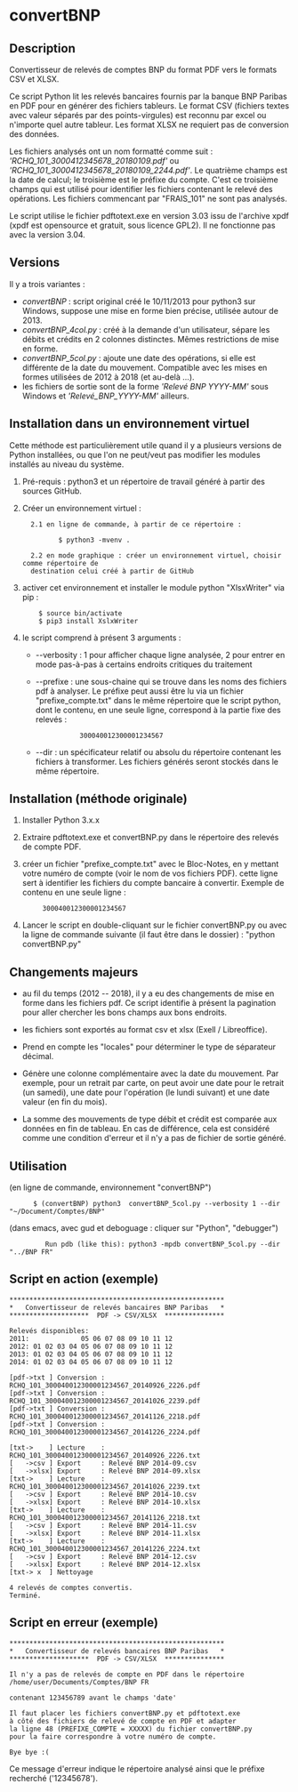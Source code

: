 # convertBNP

## Description

Convertisseur de relevés de comptes BNP du format PDF vers le formats
CSV et XLSX.

Ce script Python lit les relevés bancaires fournis par la banque BNP
Paribas en PDF pour en générer des fichiers tableurs. Le format CSV
(fichiers textes avec valeur séparés par des points-virgules) est
reconnu par excel ou n'importe quel autre tableur. Les format XLSX ne
requiert pas de conversion des données.

Les fichiers analysés ont un nom formatté comme suit :
*'RCHQ_101_3000412345678_20180109.pdf'* ou
*'RCHQ_101_3000412345678_20180109_2244.pdf'*. Le quatrième champs est
la date de calcul; le troisième est le préfixe du compte. C'est ce
troisième champs qui est utilisé pour identifier les fichiers
contenant le relevé des opérations. Les fichiers commencant par
"FRAIS_101" ne sont pas analysés.

 
Le script utilise le fichier pdftotext.exe en version 3.03 issu de
l'archive xpdf (xpdf est opensource et gratuit, sous licence GPL2).
Il ne fonctionne pas avec la version 3.04.

## Versions

Il y a trois variantes :

* *convertBNP* : script original créé le 10/11/2013 pour python3 sur
   Windows, suppose une mise en forme bien précise, utilisée autour de
   2013.
* *convertBNP_4col.py* : créé à la demande d'un utilisateur, sépare les
  débits et crédits en 2 colonnes distinctes. Mêmes restrictions de mise
  en forme.
* *convertBNP_5col.py* : ajoute une date des opérations, si elle est
  différente de la date du mouvement. Compatible avec les mises en
  formes utilisées de 2012 à 2018 (et au-delà ...).
* les fichiers de sortie sont de la forme *'Relevé BNP YYYY-MM'* sous
  Windows et *'Relevé_BNP_YYYY-MM'* ailleurs.

## Installation dans un environnement virtuel

Cette méthode est particulièrement utile quand il y a plusieurs
versions de Python installées, ou que l'on ne peut/veut pas modifier
les modules installés au niveau du système.

1. Pré-requis : python3 et un répertoire de travail généré à partir
des sources GitHub.

2. Créer un environnement virtuel :

         2.1 en ligne de commande, à partir de ce répertoire :
   
                $ python3 -mvenv .
           
         2.2 en mode graphique : créer un environnement virtuel, choisir comme répertoire de 
         destination celui créé à partir de GitHub

3. activer cet environnement et installer le module python "XlsxWriter" via pip :

           $ source bin/activate
           $ pip3 install XslxWriter

4. le script comprend à présent 3 arguments :

      - --verbosity : 1 pour afficher chaque ligne analysée, 2 pour
              entrer en mode pas-à-pas à certains endroits critiques
              du traitement

      - --prefixe : une sous-chaine qui se trouve dans les noms des fichiers
   pdf à analyser. Le préfixe peut aussi être lu via un fichier
   "prefixe_compte.txt" dans le même répertoire que le script python,
   dont le contenu, en une seule ligne, correspond à la partie fixe
   des relevés :

                       300040012300001234567

      - --dir : un spécificateur relatif ou absolu du répertoire
    contenant les fichiers à transformer. Les fichiers générés seront
    stockés dans le même répertoire.

## Installation (méthode originale)
1. Installer Python 3.x.x
2. Extraire pdftotext.exe et convertBNP.py dans le répertoire des relevés de compte PDF.

3. créer un fichier "prefixe_compte.txt" avec le Bloc-Notes, en y
   mettant votre numéro de compte (voir le nom de vos fichiers PDF).
   cette ligne sert à identifier les fichiers du compte bancaire à
   convertir. Exemple de contenu en une seule ligne :

            300040012300001234567

4. Lancer le script en double-cliquant sur le fichier convertBNP.py
   ou avec la ligne de commande suivante (il faut être dans le dossier) :
   "python convertBNP.py"

## Changements majeurs
- au fil du temps (2012 -- 2018), il y a eu des changements de mise en
  forme dans les fichiers pdf.  Ce script identifie à présent la
  pagination pour aller chercher les bons champs aux bons endroits.
  
- les fichiers sont exportés au format csv et xlsx (Exell / Libreoffice).

- Prend en compte les "locales" pour déterminer le type de séparateur
  décimal.

- Génère une colonne complémentaire avec la date du mouvement. Par
  exemple, pour un retrait par carte, on peut avoir une date pour le
  retrait (un samedi), une date pour l'opération (le lundi suivant) et
  une date valeur (en fin du mois).

- La somme des mouvements de type débit et crédit est comparée aux
  données en fin de tableau. En cas de différence, cela est considéré
  comme une condition d'erreur et il n'y a pas de fichier de sortie
  généré.

## Utilisation

(en ligne de commande, environnement "convertBNP")

          $ (convertBNP) python3  convertBNP_5col.py --verbosity 1 --dir "~/Document/Comptes/BNP"

(dans emacs, avec gud  et deboguage : cliquer sur "Python", "debugger")

             Run pdb (like this): python3 -mpdb convertBNP_5col.py --dir "../BNP FR"

## Script en action (exemple)

    ******************************************************
    *   Convertisseur de relevés bancaires BNP Paribas   *
    ********************  PDF -> CSV/XLSX  ***************

    Relevés disponibles:
    2011:             05 06 07 08 09 10 11 12
    2012: 01 02 03 04 05 06 07 08 09 10 11 12
    2013: 01 02 03 04 05 06 07 08 09 10 11 12
    2014: 01 02 03 04 05 06 07 08 09 10 11 12

    [pdf->txt ] Conversion : RCHQ_101_300040012300001234567_20140926_2226.pdf
    [pdf->txt ] Conversion : RCHQ_101_300040012300001234567_20141026_2239.pdf
    [pdf->txt ] Conversion : RCHQ_101_300040012300001234567_20141126_2218.pdf
    [pdf->txt ] Conversion : RCHQ_101_300040012300001234567_20141226_2224.pdf

    [txt->    ] Lecture    : RCHQ_101_300040012300001234567_20140926_2226.txt
    [   ->csv ] Export     : Relevé BNP 2014-09.csv
    [   ->xlsx] Export     : Relevé BNP 2014-09.xlsx
    [txt->    ] Lecture    : RCHQ_101_300040012300001234567_20141026_2239.txt
    [   ->csv ] Export     : Relevé BNP 2014-10.csv
    [   ->xlsx] Export     : Relevé BNP 2014-10.xlsx
    [txt->    ] Lecture    : RCHQ_101_300040012300001234567_20141126_2218.txt
    [   ->csv ] Export     : Relevé BNP 2014-11.csv
    [   ->xlsx] Export     : Relevé BNP 2014-11.xlsx
    [txt->    ] Lecture    : RCHQ_101_300040012300001234567_20141226_2224.txt
    [   ->csv ] Export     : Relevé BNP 2014-12.csv
    [   ->xlsx] Export     : Relevé BNP 2014-12.xlsx  
    [txt-> x  ] Nettoyage

    4 relevés de comptes convertis.
    Terminé.
 
## Script en erreur (exemple)

    ******************************************************
    *   Convertisseur de relevés bancaires BNP Paribas   *
    ********************  PDF -> CSV/XLSX  ***************

    Il n'y a pas de relevés de compte en PDF dans le répertoire
    /home/user/Documents/Comptes/BNP FR

    contenant 123456789 avant le champs 'date'

    Il faut placer les fichiers convertBNP.py et pdftotext.exe
    à côté des fichiers de relevé de compte en PDF et adapter
    la ligne 48 (PREFIXE_COMPTE = XXXXX) du fichier convertBNP.py
    pour la faire correspondre à votre numéro de compte.
   
    Bye bye :(

Ce message d'erreur indique le répertoire analysé ainsi que le préfixe
recherché ('12345678').

